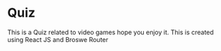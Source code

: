 # Quiz
This is a Quiz related to video games hope you enjoy it. This is created using React JS and Broswe Router 
